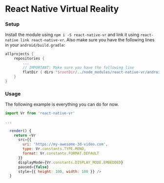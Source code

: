 # React Native Virtual Reality

### Setup

Install the module using `npm i -S react-native-vr` and link it using
`react-native link react-native-vr`. Also make sure you have the following lines
in your `android/build.gradle`:

```gradle
allprojects {
    repositories {
        ...
        // IMPORTANT: Make sure you have the following line
        flatDir { dirs "$rootDir/../node_modules/react-native-vr/android/libs" }
    }
}
```

### Usage

The following example is everything you can do for now.

```javascript
import Vr from 'react-native-vr'

...

  render() {
    return <Vr
      src={{
        uri: 'https://my-awesome-3d-video.com',
        type: Vr.constants.TYPE.MONO,
        format: Vr.constants.FORMAT.DEFAULT
      }}
      displayMode={Vr.constants.DISPLAY_MODE.EMBEDDED}
      paused={false}
      style={{ height: 100, width: 100 }} />
  }
```
